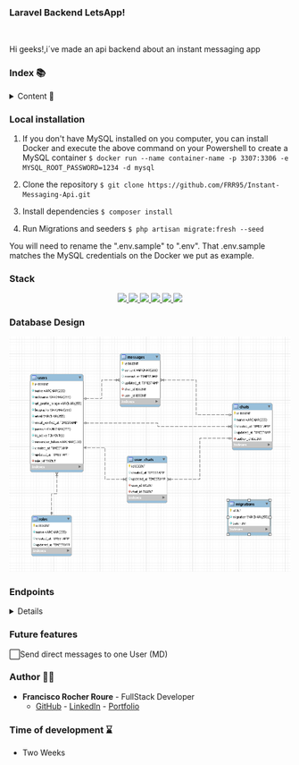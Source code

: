 ### Laravel Backend LetsApp! 
<img src="https://cdn-icons-png.flaticon.com/512/4564/4564089.png"   alt="" />

<p>Hi geeks!,i´ve made an api backend about an instant messaging app </p>


### Index 📚

<details>
  <summary> Content 📝</summary>
  <ol>
    <li><a href="#local-installation">Local installation</a></li>
    <li><a href="#stack">Stack</a></li>
    <li><a href="#database-design">Database Design</a></li>
    <li><a href="#endpoints">Endpoints</a></li>
    <li><a href="#future-features">Future features</a></li>
    <li><a href="#author-">Author</a></li>
    <li><a href="#time-of-development-">Time of development</a></li>
  </ol>
</details>


### Local installation 

1. If you don't have MySQL installed on you computer, you can install Docker and execute the above command on your Powershell to create a MySQL container
` $ docker run --name container-name -p 3307:3306 -e MYSQL_ROOT_PASSWORD=1234 -d mysql `

2. Clone the repository
` $ git clone https://github.com/FRR95/Instant-Messaging-Api.git `

3. Install dependencies
  `$ composer install`

4. Run Migrations and seeders
`$ php artisan migrate:fresh --seed`


You will need to rename the ".env.sample" to ".env". That .env.sample matches the MySQL credentials on the Docker we put as example.


### Stack 

<div align="center">
<a href="https://www.mysql.com/">
    <img src= "https://img.shields.io/badge/MySQL-00000F?style=for-the-badge&logo=mysql&logoColor=white"/>
</a>
<a href="https://www.php.net/">
    <img src= "https://img.shields.io/badge/PHP-777BB4?style=for-the-badge&logo=php&logoColor=white"/>
</a>
<a href="https://laravel.com/">
    <img src= "https://img.shields.io/badge/Laravel-FF2D20?style=for-the-badge&logo=laravel&logoColor=white"/>
</a>
<a href="https://getcomposer.org/">
    <img src= "https://img.shields.io/badge/Composer-885630?style=for-the-badge&logo=Composer&logoColor=white"/>
</a>
  <a href="https://git-scm.com/">
    <img src="https://img.shields.io/badge/GIT-E44C30?style=for-the-badge&logo=git&logoColor=white"/>
</a>
  <a href="https://www.postman.com/">
    <img src="https://img.shields.io/badge/Postman-FF6C37?style=for-the-badge&logo=Postman&logoColor=white"/>
</a>
</div>

### Database Design 

![BD](public/imgs/diagrama-base-de-datos.PNG)

### Endpoints 
<details>
<summary>Details</summary>

**In every endpoint you need to put this in your client**

- Headers > Accept > value


``` json
application/json
```


- Auth
    - Register:

            POST http://localhost:8000/api/auth/register
        
        body:


        ``` json
            {
                "name": "Luis",
                "nickname":"@Luis",
                "email": "luis@luis.com",
                "password": "12345678"
            }
        ```


    - Log in

            POST http://localhost:8000/api/login 
        
        body:


        ``` json
            {
                "email": "luis@luis.com",
                "password": "12345678"
            }
        ```
    
    - GET: Get user profile info *
    http://localhost:8000/api/user/me


    - DELETE: logout *
    http://localhost:8000/api/logout

    - POST: change is active user to false *
    http://localhost:8000/api/logout

- Users
    - PUT: update profile *
    http://localhost:8000/api/user/me

    ```sh
    {
        "name":"[your name here]",
        "biography":"[your biography here]"
    }
    ```

    - GET: get all users *
    http://localhost:8000/api/users?page=(number of page)?nickname=(user name or nickname)

    - GET: get user profile * 
    http://localhost:8000/api/users/{id}


    - PUT: update user profile by Id * (admin)
    http://localhost:8000/api/games/{id}

    ```sh
    {
        "name": "[your name here]",
        "biography": "[biography here]"
       
    }
    ```

    - DELETE: Delete more than one user * 
    http://localhost:8000/api/users

    ```sh
    {
        "checkbox": "[array users id]",
    }
    ```


      - DELETE: Delete  one user * 
       http://localhost:8000/api/user/{id}


- Chats
    - GET: get user chats *
    http://localhost:8000/api/chats


    - POST: create new chat *
    http://localhost:8000/api/chats 


    ```sh
    {
        "name": "[chat name here]",
    }
    ```

    - PUT: update chat *
    http://localhost:8000/api/chats/{id}


    ```sh
    {
        "name": "[chat here]"
    }
    ```

    - DELETE: delete chat *
    http://localhost:8000/api/chats/{id}

- User Chats

    - GET: get all users from chat *
    http://localhost:8000/api/userchats/{id}


    - POST: add user to chat * (author of the chat)
    http://localhost:8000/api/userchats/user/{userId}/chat/{chatId}


    - DELETE: remove user from chat * (author of the chat)
    http://localhost:8000/api/userchats/user/{userId}/chat/{chatId}

    - DELETE: leave chat * 
    http://localhost:8000/api/userchats/user/{chatId}
  

- Messages

   - GET: get all messages from chat *
    http://localhost:8000/api/messages/{chatId}

   - POST: create new message to chat *
    http://localhost:8000/api/messages/{chatId}

    ```sh
    {
        "content": "[your message content here]"
    }
    ```

  - PUT: update your message*
    http://localhost:8000/api/messages/{chatId}/message/{messageId}


    ```sh
    {
        "content": "[your message content here]"
    }
    ```
 
  - DELETE: delete your message *
    http://localhost:8000/api/messages/{chatId}/message/{messageId}


*In these cases you need to put your token in your client

- Auth>Bearer>Bearer Token

    ```sh
    {
        [your token here]
    }
    ```

    admin account

    ```sh
    {
        "email":"Admin@gmail.com",
        "password":"12345678"
    }
    ```

</details>

### Future features 

 ⬜Send direct messages to one User (MD)
 


### Author 🙍‍♂️

- **Francisco Rocher Roure** - FullStack Developer
  - [GitHub](https://github.com/FRR95) - [LinkedIn](https://www.linkedin.com/in/franciscorocher/) - [Portfolio](https://franciscorocherdev.com/)

### Time of development ⌛

- Two Weeks






